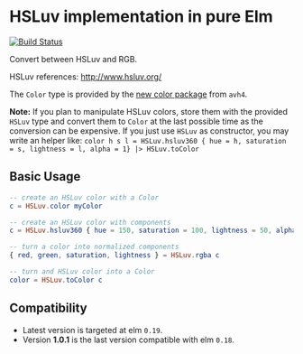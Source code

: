 # HSLuv implementation in pure Elm

[![Build Status](https://travis-ci.org/kuon/elm-hsluv.svg?branch=master)](https://travis-ci.org/kuon/elm-hsluv)

Convert between HSLuv and RGB.

HSLuv references: <http://www.hsluv.org/>

The `Color` type is provided by the [new color package](
https://package.elm-lang.org/packages/avh4/elm-color/latest/Color) from `avh4`.

**Note:** If you plan to manipulate HSLuv colors, store them with the provided
`HSLuv` type and convert them to `Color` at the last possible time as the
conversion can be expensive. If you just use `HSLuv` as constructor, you may
write an helper like:
`color h s l = HSLuv.hsluv360 { hue = h, saturation = s, lightness = l, alpha = 1} |> HSLuv.toColor`


## Basic Usage

```elm
-- create an HSLuv color with a Color
c = HSLuv.color myColor

-- create an HSLuv color with components
c = HSLuv.hsluv360 { hue = 150, saturation = 100, lightness = 50, alpha = 1 }

-- turn a color into normalized components
{ red, green, saturation, lightness } = HSLuv.rgba c

-- turn and HSLuv color into a Color
color = HSLuv.toColor c
```

## Compatibility

- Latest version is targeted at elm `0.19`.
- Version **1.0.1** is the last version compatible with elm `0.18`.
